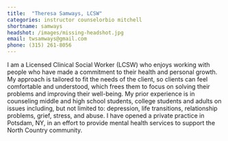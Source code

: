 ```yaml
---
title:  "Theresa Samways, LCSW"
categories: instructor counselorbio mitchell
shortname: samways
headshot: /images/missing-headshot.jpg
email: twsamways@gmail.com
phone: (315) 261-8056
---
```

I am a Licensed Clinical Social Worker (LCSW) who enjoys working with people who have made a commitment to their health and personal growth. My approach is tailored to fit the needs of the client, so clients can feel comfortable and understood, which frees them to focus on solving their problems and improving their well-being. My prior experience is in counseling middle and high school students, college students and adults on issues including, but not limited to: depression, life transitions, relationship problems, grief, stress, and abuse. I have opened a private practice in Potsdam, NY, in an effort to provide mental health services to support the North Country community.
